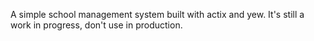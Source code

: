 A simple school management system built with actix and yew. It's still a work in progress, don't use in production.
